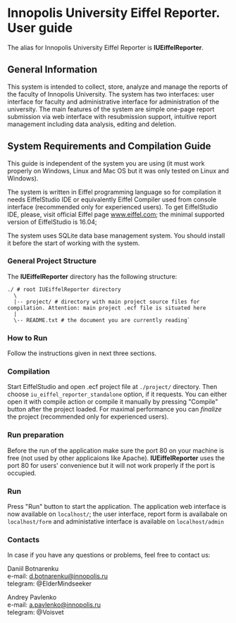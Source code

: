 # Innopolis University Eiffel Reporter. User guide

The alias for Innopolis University Eiffel Reporter is __IUEiffelReporter__.

## General Information

This system is intended to collect, store, analyze and manage the reports of the faculty of Innopolis University. The system has two interfaces: user interface for faculty and administrative interface for administration of the university. The main features of the system are simple one-page report submission via web interface with resubmission support, intuitive report management including data analysis, editing and deletion.

## System Requirements and Compilation Guide

This guide is independent of the system you are using (it must work properly on Windows, Linux and Mac OS but it was only tested on Linux and Windows).

The system is written in Eiffel programming language so for compilation it needs EiffelStudio IDE or equivalently Eiffel Compiler used from console interface (recommended only for experienced users). To get EiffelStudio IDE, please, visit official Eiffel page www.eiffel.com; the minimal supported version of EiffelStudio is 16.04;

The system uses SQLite data base management system. You should install it before the start of working with the system.

### General Project Structure

The __IUEiffelReporter__ directory has the following structure:

    ./ # root IUEiffelReporter directory
      \  
      |-- project/ # directory with main project source files for compilation. Attention: main project .ecf file is situated here
      |
      \-- README.txt # the document you are currently reading`

### How to Run

Follow the instructions given in next three sections.

### Compilation

Start EiffelStudio and open .ecf project file at `./project/` directory. Then choose `iu_eiffel_reporter_standalone` option, if it requests. You can either open it with compile action or compile it manually by pressing "Compile" button after the project loaded. For maximal performance you can _finalize_ the project (recommended only for experienced users).

### Run preparation

Before the run of the application make sure the port 80 on your machine is free (not used by other applicaions like Apache). __IUEiffelReporter__ uses the port 80 for users' convenience but it will not work properly if the port is occupied.

### Run

Press "Run" button to start the application. The application web interface is now available on `localhost/`; the user interface, report form is availabale on `localhost/form` and administative interface is available on `localhost/admin`

### Contacts

In case if you have any questions or problems, feel free to contact us:

Daniil Botnarenku  
e-mail: d.botnarenku@innopolis.ru  
telegram: @ElderMindseeker

Andrey Pavlenko  
e-mail: a.pavlenko@innopolis.ru  
telegram: @Voisvet
